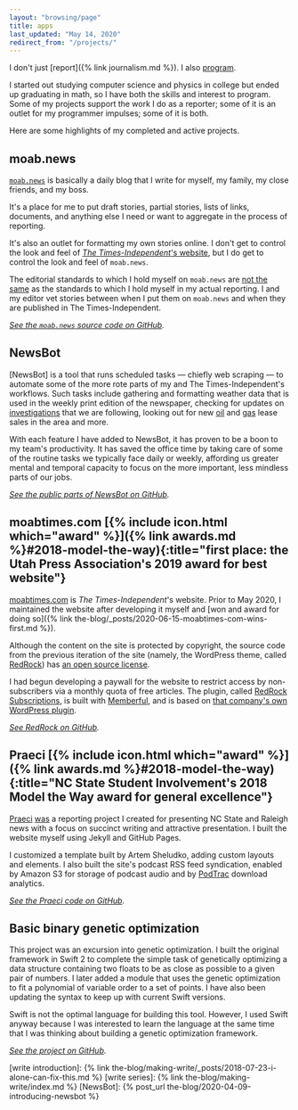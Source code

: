 ```yaml
---
layout: "browsing/page"
title: apps
last_updated: "May 14, 2020"
redirect_from: "/projects/"
---
```


I don't just [report]({% link journalism.md %}). I also [program](https://github.com/carterpape).

I started out studying computer science and physics in college but ended up graduating in math, so I have both the skills and interest to program. Some of my projects support the work I do as a reporter; some of it is an outlet for my programmer impulses; some of it is both.

Here are some highlights of my completed and active projects.

## moab.news

[`moab.news`](https://moab.news) is basically a daily blog that I write for myself, my family, my close friends, and my boss.

It's a place for me to put draft stories, partial stories, lists of links, documents, and anything else I need or want to aggregate in the process of reporting.

It's also an outlet for formatting my own stories online. I don't get to control the look and feel of [*The Times-Independent*'s website][The Times-Independent], but I do get to control the look and feel of `moab.news`.

The editorial standards to which I hold myself on `moab.news` are [not the same](https://moab.news/what-is-this/) as the standards to which I hold myself in my actual reporting. I and my editor vet stories between when I put them on `moab.news` and when they are published in The Times-Independent.

_[See the `moab.news` source code on GitHub](https://github.com/CarterPape/write)._

## NewsBot

[NewsBot] is a tool that runs scheduled tasks — chiefly web scraping — to automate some of the more rote parts of my and The Times-Independent's workflows. Such tasks include gathering and formatting weather data that is used in the weekly print edition of the newspaper, checking for updates on [investigations](https://www.moabtimes.com/2019/07/08/state-probing-frontier-following-service-complaints/) that we are following, looking out for new [oil](https://www.moabtimes.com/articles/sand-flats-pulled-from-potential-drilling-sites/) and [gas](https://www.moabtimes.com/articles/230-parcels-many-near-arches-canyonlands-up-for-oil-gas-lease-sale/) lease sales in the area and more.

With each feature I have added to NewsBot, it has proven to be a boon to my team's productivity. It has saved the office time by taking care of some of the routine tasks we typically face daily or weekly, affording us greater mental and temporal capacity to focus on the more important, less mindless parts of our jobs.

_[See the public parts of NewsBot on GitHub](https://github.com/CarterPape/NewsBot)._

## moabtimes.com [{% include icon.html which="award" %}]({% link awards.md %}#2018-model-the-way){:title="first place: the Utah Press Association's 2019 award for best website"}

[moabtimes.com][The Times-Independent] is _The Times-Independent_'s website. Prior to May 2020, I maintained the website after developing it myself and [won and award for doing so]({% link the-blog/_posts/2020-06-15-moabtimes-com-wins-first.md %}).

Although the content on the site is protected by copyright, the source code from the previous iteration of the site (namely, the WordPress theme, called [RedRock]) has [an open source license](https://github.com/the-times-independent/RedRock/blob/master/LICENSE.md).

I had begun developing a paywall for the website to restrict access by non-subscribers via a monthly quota of free articles. The plugin, called [RedRock Subscriptions], is built with [Memberful], and is based on [that company's own WordPress plugin](https://wordpress.org/plugins/memberful-wp/).

_[See RedRock on GitHub](https://github.com/the-times-independent/RedRock)._

## Praeci [{% include icon.html which="award" %}]({% link awards.md %}#2018-model-the-way){:title="NC State Student Involvement's 2018 Model the Way award for general excellence"}

[Praeci](https://praeci.com) [was](https://praeci.com/praeci-is-defunct) a reporting project I created for presenting NC State and Raleigh news with a focus on succinct writing and attractive presentation. I built the website myself using Jekyll and GitHub Pages.

I customized a template built by Artem Sheludko, adding custom layouts and elements. I also built the site's podcast RSS feed syndication, enabled by Amazon S3 for storage of podcast audio and by [PodTrac](https://analytics.podtrac.com) download analytics.

_[See the Praeci code on GitHub](https://github.com/Praeci/praeci.github.io)._

## Basic binary genetic optimization

This project was an excursion into genetic optimization. I built the original framework in Swift 2 to complete the simple task of genetically optimizing a data structure containing two floats to be as close as possible to a given pair of numbers. I later added a module that uses the genetic optimization to fit a polynomial of variable order to a set of points. I have also been updating the syntax to keep up with current Swift versions.

Swift is not the optimal language for building this tool. However, I used Swift anyway because I was interested to learn the language at the same time that I was thinking about building a genetic optimization framework.

_[See the project on GitHub](https://github.com/CarterPape/Basic-binary-genetic-optimization)._


[Memberful]: https://memberful.com
[RedRock]: https://github.com/the-times-independent/RedRock
[RedRock Subscriptions]: https://github.com/the-times-independent/RedRock-Subscriptions
[The Times-Independent]: https://www.moabtimes.com/
[write introduction]: {% link the-blog/making-write/_posts/2018-07-23-i-alone-can-fix-this.md %}
[write series]: {% link the-blog/making-write/index.md %}
[NewsBot]: {% post_url the-blog/2020-04-09-introducing-newsbot %}
